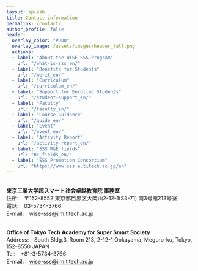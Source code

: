 ```yaml
---
layout: splash
title: Contact information
permalink: /contact/
author_profile: false
header:
  overlay_color: "#000"
  overlay_image: /assets/images/header_fall.png
  actions:
  - label: "About the WISE-SSS Program"
    url: "/what-is-sss_en/"
  - label: "Benefits for Students"
    url: "/merit_en/"
  - label: "Curriculum"
    url: "/curriculum_en/"
  - label: "Support for Enrolled Students"
    url: "/student-support_en/"
  - label: "Faculty"
    url: "/faculty_en/"
  - label: "Course Guidance"
    url: "/guide_en/"
  - label: "Event"
    url: "/event_en/"
  - label: "Activity Report"
    url: "/activity-report_en/"
  - label: "SSS R&E fields"
    url: "RE_fields_en/"
  - label: "SSS Promotion Consortium"
    url: "https://www.sss.e.titech.ac.jp/en"
---
```

<br>
<B>東京工業大学超スマート社会卓越教育院 事務室</B><br>
住所:　〒152-8552 東京都目黒区大岡山2-12-1(S3-71) 南3号館213号室<br>
電話:　03-5734-3766<br>
E-mail:　wise-sss@jim.titech.ac.jp<br><br>

<B>Office of Tokyo Tech Academy for Super Smart Society</B><br>
Address:　South Bldg.3, Room 213, 2-12-1 Ookayama, Meguro-ku, Tokyo, 152-8550 JAPAN<br>
Tel:　+81-3-5734-3766<br>
E-mail:　wise-sss@jim.titech.ac.jp
